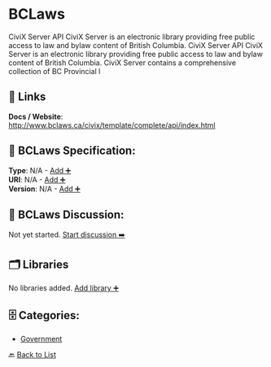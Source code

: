 # BCLaws

CiviX Server API CiviX Server is an electronic library providing free public access to law and bylaw content of British Columbia. CiviX Server API CiviX Server is an electronic library providing free public access to law and bylaw content of British Columbia.  CiviX Server contains a comprehensive collection of BC Provincial l

##  🔗 Links
**Docs / Website**: http://www.bclaws.ca/civix/template/complete/api/index.html

## 🧬 BCLaws Specification:
**Type**: N/A - [Add ➕](https://github.com/apis-list/apis-list/edit/main/apis.yaml#L1163)  
**URI**: N/A - [Add ➕](https://github.com/apis-list/apis-list/edit/main/apis.yaml#L1163)  
**Version**: N/A - [Add ➕](https://github.com/apis-list/apis-list/edit/main/apis.yaml#L1163)

## 💬 BCLaws Discussion:
Not yet started. [Start discussion ➡️](https://github.com/apis-list/apis-list/discussions/new)

## 🗂️ Libraries

No libraries added. [Add library ➕](https://github.com/apis-list/apis-list/edit/main/apis.yaml#L1163)    


## 🗄️ Categories:
- [Government](https://github.com/apis-list/apis-list#government-)

🔙  [Back to List](https://github.com/apis-list/apis-list)
